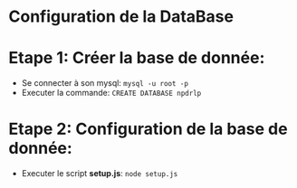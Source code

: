 # Configuration de la DataBase

# Etape 1: Créer la base de donnée:

- Se connecter à son mysql: `mysql -u root -p`
- Executer la commande: `CREATE DATABASE npdrlp`

# Etape 2: Configuration de la base de donnée:

- Executer le script **setup.js**: `node setup.js`
